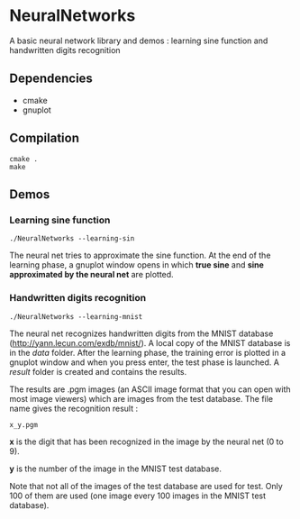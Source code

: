 # NeuralNetworks
A basic neural network library and demos : learning sine function and handwritten digits recognition

## Dependencies
* cmake
* gnuplot

## Compilation
```
cmake .
make
```

## Demos

### Learning sine function
```
./NeuralNetworks --learning-sin
```

The neural net tries to approximate the sine function. At the end of the learning phase, a gnuplot window opens in which **true sine** and **sine approximated by the neural net** are plotted.

### Handwritten digits recognition
```
./NeuralNetworks --learning-mnist
```

The neural net recognizes handwritten digits from the MNIST database (http://yann.lecun.com/exdb/mnist/). A local copy of the MNIST database is in the *data* folder. After the learning phase, the training error is plotted in a gnuplot window and when you press enter, the test phase is launched. A *result* folder is created and contains the results.

The results are .pgm images (an ASCII image format that you can open with most image viewers) which are images from the test database. The file name gives the recognition result :

```
x_y.pgm
```

**x** is the digit that has been recognized in the image by the neural net (0 to 9).

**y** is the number of the image in the MNIST test database.

Note that not all of the images of the test database are used for test. Only 100 of them are used (one image every 100 images in the MNIST test database).
